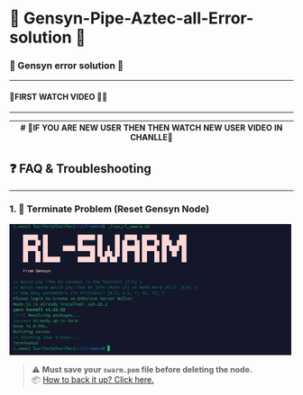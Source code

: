 # 🛑 Gensyn-Pipe-Aztec-all-Error-solution 🛑

### 🛑 Gensyn error solution 🛑
------

#### 🛑FIRST WATCH VIDEO 🎥🎥
----------------------------------------------------------------------
| # 🛑IF YOU ARE NEW USER THEN THEN WATCH NEW USER VIDEO IN CHANLLE🛑 |
|---------------------------------------------------------------------|



## ❓ FAQ & Troubleshooting

---

### 1. 🚫 Terminate Problem (Reset Gensyn Node)
<img src="problem1.jpg" width="500px" alt="Terminate Problem">

> ⚠️ **Must save your `swarm.pem` file before deleting the node.**  
> 📦 [How to back it up? Click here.]([https://github.com/HustleAirdrops/Gensyn_Guide_with_all_solutions/blob/main/README.md#-backup-credentials](https://github.com/HustleAirdrops/Gensyn_Guide_with_all_solutions/blob/main/problem1.jpg))
